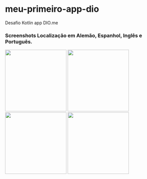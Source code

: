# meu-primeiro-app-dio
Desafio Kotlin app DIO.me

### Screenshots Localização em Alemão, Espanhol, Inglês e Português. 

<img src="https://github.com/ljampietro/meu-primeiro-app-dio/assets/Screenshot-de.jpg" width="200">
<img src="https://github.com/ljampietro/meu-primeiro-app-dio/assets/Screenshot-es.jpg" width="200">
<img src="https://github.com/ljampietro/meu-primeiro-app-dio/assets/Screenshot-pt-br.jpg" width="200">
<img src="https://github.com/ljampietro/meu-primeiro-app-dio/assets/Screenshot-es.jpg" width="200">
